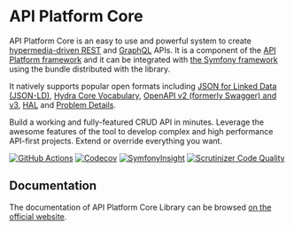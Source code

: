 # API Platform Core

API Platform Core is an easy to use and powerful system to create [hypermedia-driven REST](https://en.wikipedia.org/wiki/HATEOAS) and [GraphQL](https://graphql.org/) APIs.
It is a component of the [API Platform framework](https://api-platform.com) and it can be integrated
with [the Symfony framework](https://symfony.com) using the bundle distributed with the library.

It natively supports popular open formats including [JSON for Linked Data (JSON-LD)](https://json-ld.org), [Hydra Core Vocabulary](https://www.hydra-cg.com), [OpenAPI v2 (formerly Swagger) and v3](https://www.openapis.org), [HAL](https://tools.ietf.org/html/draft-kelly-json-hal-08) and [Problem Details](https://tools.ietf.org/html/rfc7807).

Build a working and fully-featured CRUD API in minutes. Leverage the awesome features of the tool to develop complex and
high performance API-first projects. Extend or override everything you want.

[![GitHub Actions](https://github.com/api-platform/core/workflows/CI/badge.svg?branch=main)](https://github.com/api-platform/core/actions?query=workflow%3ACI+branch%3Amain)
[![Codecov](https://codecov.io/gh/api-platform/core/branch/main/graph/badge.svg)](https://codecov.io/gh/api-platform/core/branch/main)
[![SymfonyInsight](https://insight.symfony.com/projects/92d78899-946c-4282-89a3-ac92344f9a93/mini.svg)](https://insight.symfony.com/projects/92d78899-946c-4282-89a3-ac92344f9a93)
[![Scrutinizer Code Quality](https://scrutinizer-ci.com/g/api-platform/core/badges/quality-score.png?b=main)](https://scrutinizer-ci.com/g/api-platform/core/?branch=main)

## Documentation

The documentation of API Platform Core Library can be browsed [on the official website](https://api-platform.com/docs/core).
